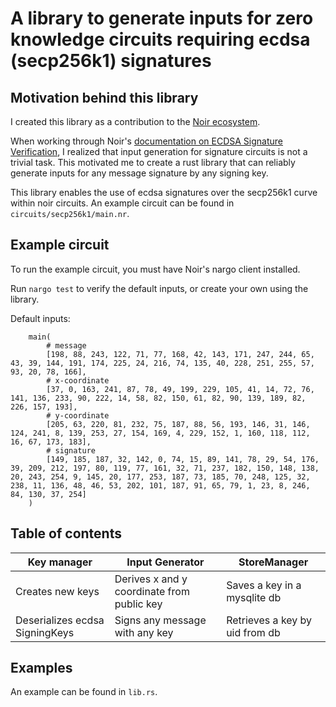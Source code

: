 # A library to generate inputs for zero knowledge circuits requiring ecdsa (secp256k1) signatures

## Motivation behind this library
I created this library as a contribution to the [Noir ecosystem](https://github.com/noir-lang/noir).

When working through Noir's [documentation on ECDSA Signature Verification](https://noir-lang.org/standard_library/cryptographic_primitives/ecdsa_sig_verification), I realized that input generation for signature circuits is not a trivial task. This motivated me to create a rust library that can reliably generate inputs for any message signature by any signing key.

This library enables the use of ecdsa signatures over the secp256k1 curve within noir circuits. An example circuit can be found in `circuits/secp256k1/main.nr`.

## Example circuit

To run the example circuit, you must have Noir's nargo client installed.

Run `nargo test` to verify the default inputs, or create your own using the library.

Default inputs:

```
    main(
        # message
        [198, 88, 243, 122, 71, 77, 168, 42, 143, 171, 247, 244, 65, 43, 39, 144, 191, 174, 225, 24, 216, 74, 135, 40, 228, 251, 255, 57, 93, 20, 78, 166],
        # x-coordinate
        [37, 0, 163, 241, 87, 78, 49, 199, 229, 105, 41, 14, 72, 76, 141, 136, 233, 90, 222, 14, 58, 82, 150, 61, 82, 90, 139, 189, 82, 226, 157, 193],
        # y-coordinate
        [205, 63, 220, 81, 232, 75, 187, 88, 56, 193, 146, 31, 146, 124, 241, 8, 139, 253, 27, 154, 169, 4, 229, 152, 1, 160, 118, 112, 16, 67, 173, 183],
        # signature
        [149, 185, 187, 32, 142, 0, 74, 15, 89, 141, 78, 29, 54, 176, 39, 209, 212, 197, 80, 119, 77, 161, 32, 71, 237, 182, 150, 148, 138, 20, 243, 254, 9, 145, 20, 177, 253, 187, 73, 185, 70, 248, 125, 32, 238, 11, 136, 48, 46, 53, 202, 101, 187, 91, 65, 79, 1, 23, 8, 246, 84, 130, 37, 254]
    )
```

## Table of contents

|        Key manager             |              Input Generator                  |       StoreManager             |
|--------------------------------|-----------------------------------------------|--------------------------------|
| Creates new keys               | Derives x and y coordinate from public key    | Saves a key in a mysqlite db   |
| Deserializes ecdsa SigningKeys | Signs any message with any key                | Retrieves a key by uid from db |

## Examples

An example can be found in `lib.rs`.
